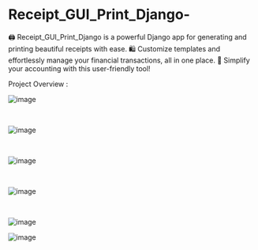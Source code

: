 # Receipt_GUI_Print_Django-
🖨️ Receipt_GUI_Print_Django is a powerful Django app for generating and printing beautiful receipts with ease. 🛍️ Customize templates and effortlessly manage your financial transactions, all in one place. 📄 Simplify your accounting with this user-friendly tool! <br> 

Project Overview :

![image](https://github.com/PrathamSahani/Receipt_GUI_Print_Django-/assets/106865923/594c6a04-b595-4809-a76d-00ed2f021a71)

<br>

![image](https://github.com/PrathamSahani/Receipt_GUI_Print_Django-/assets/106865923/dae0dfef-168a-4be7-b096-596af67975a2)

<br>

![image](https://github.com/PrathamSahani/Receipt_GUI_Print_Django-/assets/106865923/2e5d0ba8-0cd6-45d8-a79c-b068dc6f699c)

<br>

![image](https://github.com/PrathamSahani/Receipt_GUI_Print_Django-/assets/106865923/da2892b8-ea16-443d-9103-71bc2a55bc38)

<br>

![image](https://github.com/PrathamSahani/Receipt_GUI_Print_Django-/assets/106865923/c793e247-5ad9-4475-9eb2-9e7978ba5c6a)


![image](https://github.com/PrathamSahani/Receipt_GUI_Print_Django-/assets/106865923/1731b29e-4f51-402f-9d49-596f328f87d4)
